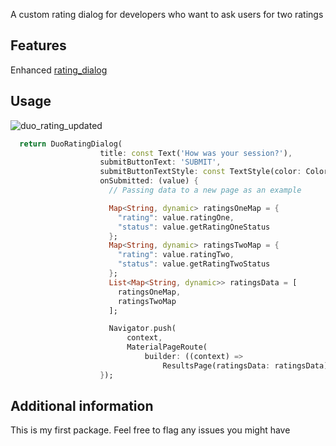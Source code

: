 <!-- 
This README describes the package. If you publish this package to pub.dev,
this README's contents appear on the landing page for your package.

For information about how to write a good package README, see the guide for
[writing package pages](https://dart.dev/guides/libraries/writing-package-pages). 

For general information about developing packages, see the Dart guide for
[creating packages](https://dart.dev/guides/libraries/create-library-packages)
and the Flutter guide for
[developing packages and plugins](https://flutter.dev/developing-packages). 
-->

A custom rating dialog for developers who want to ask users for two ratings


## Features

Enhanced [rating_dialog](https://pub.dev/packages/rating_dialog)

## Usage

![duo_rating_updated](https://user-images.githubusercontent.com/16275252/175483893-32a8445e-846e-4f71-bdb8-733e8d55db84.gif)


```dart
  return DuoRatingDialog(
                    title: const Text('How was your session?'),
                    submitButtonText: 'SUBMIT',
                    submitButtonTextStyle: const TextStyle(color: Colors.black),
                    onSubmitted: (value) {
                      // Passing data to a new page as an example

                      Map<String, dynamic> ratingsOneMap = {
                        "rating": value.ratingOne,
                        "status": value.getRatingOneStatus
                      };
                      Map<String, dynamic> ratingsTwoMap = {
                        "rating": value.ratingTwo,
                        "status": value.getRatingTwoStatus
                      };
                      List<Map<String, dynamic>> ratingsData = [
                        ratingsOneMap,
                        ratingsTwoMap
                      ];

                      Navigator.push(
                          context,
                          MaterialPageRoute(
                              builder: ((context) =>
                                  ResultsPage(ratingsData: ratingsData))));
                    });
```

## Additional information

This is my first package. Feel free to flag any issues you might have
